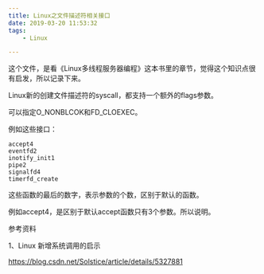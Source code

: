 ```yaml
---
title: Linux之文件描述符相关接口
date: 2019-03-20 11:53:32
tags:
	- Linux

---
```






这个文件，是看《Linux多线程服务器编程》这本书里的章节，觉得这个知识点很有启发，所以记录下来。

Linux新的创建文件描述符的syscall，都支持一个额外的flags参数。

可以指定O_NONBLCOK和FD_CLOEXEC。

例如这些接口：

```
accept4
eventfd2
inotify_init1
pipe2
signalfd4
timerfd_create
```

这些函数的最后的数字，表示参数的个数，区别于默认的函数。

例如accept4，是区别于默认accept函数只有3个参数。所以说明。



参考资料

1、Linux 新增系统调用的启示

https://blog.csdn.net/Solstice/article/details/5327881